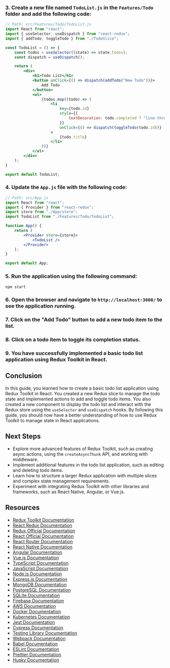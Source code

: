 

### 3. Create a new file named `TodoList.js` in the `Features/Todo` folder and add the following code:

```jsx
// Path: src/Features/Todo/TodoList.js
import React from "react";
import { useSelector, useDispatch } from "react-redux";
import { addTodo, toggleTodo } from "./TodoSlice";

const TodoList = () => {
    const todos = useSelector((state) => state.todos);
    const dispatch = useDispatch();

    return (
        <div>
            <h1>Todo List</h1>
            <button onClick={() => dispatch(addTodo("New Todo"))}>
                Add Todo
            </button>
            <ul>
                {todos.map((todo) => (
                    <li
                        key={todo.id}
                        style={{
                            textDecoration: todo.completed ? "line-through" : "none",
                        }}
                        onClick={() => dispatch(toggleTodo(todo.id))}
                    >
                        {todo.title}
                    </li>
                ))}
            </ul>
        </div>
    );
}

export default TodoList;

```

### 4. Update the `App.js` file with the following code:

```jsx
// Path: src/App.js
import React from "react";
import { Provider } from "react-redux";
import store from "./App/store";
import TodoList from "./Features/Todo/TodoList";

function App() {
    return (
        <Provider store={store}>
            <TodoList />
        </Provider>
    );
}

export default App;
```

### 5. Run the application using the following command:

```bash
npm start
```

### 6. Open the browser and navigate to `http://localhost:3000/` to see the application running.

### 7. Click on the "Add Todo" button to add a new todo item to the list.

### 8. Click on a todo item to toggle its completion status.

### 9. You have successfully implemented a basic todo list application using Redux Toolkit in React.

## Conclusion

In this guide, you learned how to create a basic todo list application using Redux Toolkit in React. You created a new Redux slice to manage the todo state and implemented actions to add and toggle todo items. You also created a new component to display the todo list and interact with the Redux store using the `useSelector` and `useDispatch` hooks. By following this guide, you should now have a better understanding of how to use Redux Toolkit to manage state in React applications.

## Next Steps

- Explore more advanced features of Redux Toolkit, such as creating async actions, using the `createAsyncThunk` API, and working with middleware.
- Implement additional features in the todo list application, such as editing and deleting todo items.
- Learn how to structure a larger Redux application with multiple slices and complex state management requirements.
- Experiment with integrating Redux Toolkit with other libraries and frameworks, such as React Native, Angular, or Vue.js.

## Resources

- [Redux Toolkit Documentation](https://redux-toolkit.js.org/)
- [React Redux Documentation](https://react-redux.js.org/)
- [Redux Official Documentation](https://redux.js.org/)
- [React Official Documentation](https://reactjs.org/)
- [React Router Documentation](https://reactrouter.com/)
- [React Native Documentation](https://reactnative.dev/)
- [Angular Documentation](https://angular.io/)
- [Vue.js Documentation](https://vuejs.org/)
- [TypeScript Documentation](https://www.typescriptlang.org/)
- [JavaScript Documentation](https://developer.mozilla.org/en-US/docs/Web/JavaScript)
- [Node.js Documentation](https://nodejs.org/)
- [Express.js Documentation](https://expressjs.com/)
- [MongoDB Documentation](https://docs.mongodb.com/)
- [PostgreSQL Documentation](https://www.postgresql.org/)
- [SQLite Documentation](https://www.sqlite.org/)
- [Firebase Documentation](https://firebase.google.com/docs)
- [AWS Documentation](https://aws.amazon.com/documentation/)
- [Docker Documentation](https://docs.docker.com/)
- [Kubernetes Documentation](https://kubernetes.io/docs/)
- [Jest Documentation](https://jestjs.io/)
- [Cypress Documentation](https://docs.cypress.io/)
- [Testing Library Documentation](https://testing-library.com/)
- [Webpack Documentation](https://webpack.js.org/)
- [Babel Documentation](https://babeljs.io/)
- [ESLint Documentation](https://eslint.org/)
- [Prettier Documentation](https://prettier.io/)
- [Husky Documentation](https://typicode.github.io/husky/#/)